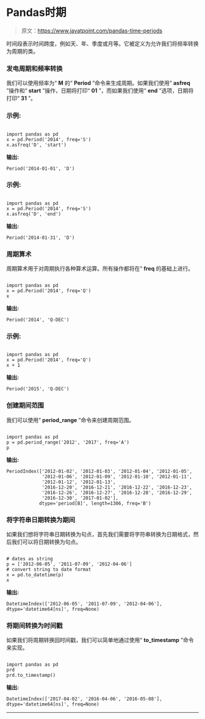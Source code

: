 # Pandas时期

> 原文：<https://www.javatpoint.com/pandas-time-periods>

时间段表示时间跨度，例如天、年、季度或月等。它被定义为允许我们将频率转换为周期的类。

### 发电周期和频率转换

我们可以使用频率为“ **M** 的“ **Period** ”命令来生成周期。如果我们使用“ **asfreq** ”操作和“ **start** ”操作，日期将打印“ **01** ”，而如果我们使用“ **end** ”选项，日期将打印“ **31** ”。

### 示例:

```

import pandas as pd
x = pd.Period('2014', freq='S') 
x.asfreq('D', 'start')

```

**输出:**

```
Period('2014-01-01', 'D')

```

### 示例:

```

import pandas as pd
x = pd.Period('2014', freq='S') 
x.asfreq('D', 'end')

```

**输出:**

```
Period('2014-01-31', 'D')

```

### 周期算术

周期算术用于对周期执行各种算术运算。所有操作都将在“ **freq** 的基础上进行。

```

import pandas as pd
x = pd.Period('2014', freq='Q') 
x

```

**输出:**

```
Period('2014', 'Q-DEC')

```

### 示例:

```

import pandas as pd
x = pd.Period('2014', freq='Q') 
x + 1

```

**输出:**

```
Period('2015', 'Q-DEC')

```

### 创建期间范围

我们可以使用“ **period_range** ”命令来创建周期范围。

```

import pandas as pd
p = pd.period_range('2012', '2017', freq='A') 
p 

```

**输出:**

```
PeriodIndex(['2012-01-02', '2012-01-03', '2012-01-04', '2012-01-05',
             '2012-01-06', '2012-01-09', '2012-01-10', '2012-01-11',
             '2012-01-12', '2012-01-13',
             '2016-12-20', '2016-12-21', '2016-12-22', '2016-12-23',
             '2016-12-26', '2016-12-27', '2016-12-28', '2016-12-29',
             '2016-12-30', '2017-01-02'],
            dtype='period[B]', length=1306, freq='B')

```

### 将字符串日期转换为期间

如果我们想将字符串日期转换为句点，首先我们需要将字符串转换为日期格式，然后我们可以将日期转换为句点。

```

# dates as string 
p = ['2012-06-05', '2011-07-09', '2012-04-06']
# convert string to date format 
x = pd.to_datetime(p) 
x

```

**输出:**

```
DatetimeIndex(['2012-06-05', '2011-07-09', '2012-04-06'], dtype='datetime64[ns]', freq=None)

```

### 将期间转换为时间戳

如果我们将周期转换回时间戳，我们可以简单地通过使用“ **to_timestamp** ”命令来实现。

```

import pandas as pd
prd
prd.to_timestamp()

```

**输出:**

```
DatetimeIndex(['2017-04-02', '2016-04-06', '2016-05-08'], dtype='datetime64[ns]', freq=None)

```

* * *